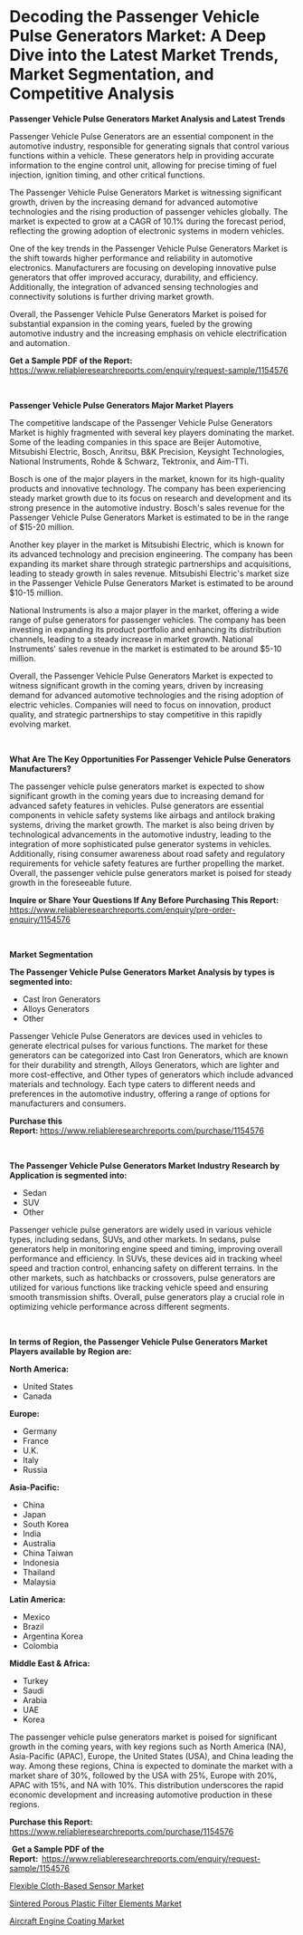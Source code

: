 <p><h1>Decoding the Passenger Vehicle Pulse Generators Market: A Deep Dive into the Latest Market Trends, Market Segmentation, and Competitive Analysis</h1></p><p><strong>Passenger Vehicle Pulse Generators Market Analysis and Latest Trends</strong></p>
<p><p>Passenger Vehicle Pulse Generators are an essential component in the automotive industry, responsible for generating signals that control various functions within a vehicle. These generators help in providing accurate information to the engine control unit, allowing for precise timing of fuel injection, ignition timing, and other critical functions.</p><p>The Passenger Vehicle Pulse Generators Market is witnessing significant growth, driven by the increasing demand for advanced automotive technologies and the rising production of passenger vehicles globally. The market is expected to grow at a CAGR of 10.1% during the forecast period, reflecting the growing adoption of electronic systems in modern vehicles.</p><p>One of the key trends in the Passenger Vehicle Pulse Generators Market is the shift towards higher performance and reliability in automotive electronics. Manufacturers are focusing on developing innovative pulse generators that offer improved accuracy, durability, and efficiency. Additionally, the integration of advanced sensing technologies and connectivity solutions is further driving market growth.</p><p>Overall, the Passenger Vehicle Pulse Generators Market is poised for substantial expansion in the coming years, fueled by the growing automotive industry and the increasing emphasis on vehicle electrification and automation.</p></p>
<p><strong>Get a Sample PDF of the Report:&nbsp;</strong> <a href="https://www.reliableresearchreports.com/enquiry/request-sample/1154576">https://www.reliableresearchreports.com/enquiry/request-sample/1154576</a></p>
<p>&nbsp;</p>
<p><strong>Passenger Vehicle Pulse Generators Major Market Players</strong></p>
<p><p>The competitive landscape of the Passenger Vehicle Pulse Generators Market is highly fragmented with several key players dominating the market. Some of the leading companies in this space are Beijer Automotive, Mitsubishi Electric, Bosch, Anritsu, B&K Precision, Keysight Technologies, National Instruments, Rohde & Schwarz, Tektronix, and Aim-TTi.</p><p>Bosch is one of the major players in the market, known for its high-quality products and innovative technology. The company has been experiencing steady market growth due to its focus on research and development and its strong presence in the automotive industry. Bosch's sales revenue for the Passenger Vehicle Pulse Generators Market is estimated to be in the range of $15-20 million.</p><p>Another key player in the market is Mitsubishi Electric, which is known for its advanced technology and precision engineering. The company has been expanding its market share through strategic partnerships and acquisitions, leading to steady growth in sales revenue. Mitsubishi Electric's market size in the Passenger Vehicle Pulse Generators Market is estimated to be around $10-15 million.</p><p>National Instruments is also a major player in the market, offering a wide range of pulse generators for passenger vehicles. The company has been investing in expanding its product portfolio and enhancing its distribution channels, leading to a steady increase in market growth. National Instruments' sales revenue in the market is estimated to be around $5-10 million.</p><p>Overall, the Passenger Vehicle Pulse Generators Market is expected to witness significant growth in the coming years, driven by increasing demand for advanced automotive technologies and the rising adoption of electric vehicles. Companies will need to focus on innovation, product quality, and strategic partnerships to stay competitive in this rapidly evolving market.</p></p>
<p>&nbsp;</p>
<p><strong>What Are The Key Opportunities For Passenger Vehicle Pulse Generators Manufacturers?</strong></p>
<p><p>The passenger vehicle pulse generators market is expected to show significant growth in the coming years due to increasing demand for advanced safety features in vehicles. Pulse generators are essential components in vehicle safety systems like airbags and antilock braking systems, driving the market growth. The market is also being driven by technological advancements in the automotive industry, leading to the integration of more sophisticated pulse generator systems in vehicles. Additionally, rising consumer awareness about road safety and regulatory requirements for vehicle safety features are further propelling the market. Overall, the passenger vehicle pulse generators market is poised for steady growth in the foreseeable future.</p></p>
<p><strong>Inquire or Share Your Questions If Any Before Purchasing This Report:</strong> <a href="https://www.reliableresearchreports.com/enquiry/pre-order-enquiry/1154576">https://www.reliableresearchreports.com/enquiry/pre-order-enquiry/1154576</a></p>
<p>&nbsp;</p>
<p><strong>Market Segmentation</strong></p>
<p><strong>The Passenger Vehicle Pulse Generators Market Analysis by types is segmented into:</strong></p>
<p><ul><li>Cast Iron Generators</li><li>Alloys Generators</li><li>Other</li></ul></p>
<p><p>Passenger Vehicle Pulse Generators are devices used in vehicles to generate electrical pulses for various functions. The market for these generators can be categorized into Cast Iron Generators, which are known for their durability and strength, Alloys Generators, which are lighter and more cost-effective, and Other types of generators which include advanced materials and technology. Each type caters to different needs and preferences in the automotive industry, offering a range of options for manufacturers and consumers.</p></p>
<p><strong>Purchase this Report:&nbsp;</strong><a href="https://www.reliableresearchreports.com/purchase/1154576">https://www.reliableresearchreports.com/purchase/1154576</a></p>
<p>&nbsp;</p>
<p><strong>The Passenger Vehicle Pulse Generators Market Industry Research by Application is segmented into:</strong></p>
<p><ul><li>Sedan</li><li>SUV</li><li>Other</li></ul></p>
<p><p>Passenger vehicle pulse generators are widely used in various vehicle types, including sedans, SUVs, and other markets. In sedans, pulse generators help in monitoring engine speed and timing, improving overall performance and efficiency. In SUVs, these devices aid in tracking wheel speed and traction control, enhancing safety on different terrains. In the other markets, such as hatchbacks or crossovers, pulse generators are utilized for various functions like tracking vehicle speed and ensuring smooth transmission shifts. Overall, pulse generators play a crucial role in optimizing vehicle performance across different segments.</p></p>
<p>&nbsp;</p>
<p><strong>In terms of Region, the Passenger Vehicle Pulse Generators Market Players available by Region are:</strong></p>
<p>
    <p> <strong> North America: </strong>
        <ul>
            <li>United States</li>
            <li>Canada</li>
        </ul>
        </p> 
    <p> <strong> Europe: </strong>
        <ul>
            <li>Germany</li>
            <li>France</li>
            <li>U.K.</li>
            <li>Italy</li>
            <li>Russia</li>
        </ul>
        </p> 
    <p> <strong> Asia-Pacific: </strong>
        <ul>
            <li>China</li>
            <li>Japan</li>
            <li>South Korea</li>
            <li>India</li>
            <li>Australia</li>
            <li>China Taiwan</li>
            <li>Indonesia</li>
            <li>Thailand</li>
            <li>Malaysia</li>
        </ul>
        </p> 
    <p> <strong> Latin America: </strong>
        <ul>
            <li>Mexico</li>
            <li>Brazil</li>
            <li>Argentina Korea</li>
            <li>Colombia</li>
        </ul>
        </p> 
    <p> <strong> Middle East & Africa: </strong>
        <ul>
            <li>Turkey</li>
            <li>Saudi</li>
            <li>Arabia</li>
            <li>UAE</li>
            <li>Korea</li>
        </ul>
    </p>
    </p>
<p><p>The passenger vehicle pulse generators market is poised for significant growth in the coming years, with key regions such as North America (NA), Asia-Pacific (APAC), Europe, the United States (USA), and China leading the way. Among these regions, China is expected to dominate the market with a market share of 30%, followed by the USA with 25%, Europe with 20%, APAC with 15%, and NA with 10%. This distribution underscores the rapid economic development and increasing automotive production in these regions.</p></p>
<p><strong>Purchase this Report: </strong><a href="https://www.reliableresearchreports.com/purchase/1154576">https://www.reliableresearchreports.com/purchase/1154576</a></p>
<p>&nbsp;<strong>Get a Sample PDF of the Report:&nbsp;&nbsp;</strong><a href="https://www.reliableresearchreports.com/enquiry/request-sample/1154576">https://www.reliableresearchreports.com/enquiry/request-sample/1154576</a></p>
<p><strong></strong></p>
<p><p><a href="https://view.publitas.com/reportprime-1/global-flexible-cloth-based-sensor-market-by-types-applications-and-major-players-with-regional-growth-rate-analysis-and-development-situation-from-2023-to-2030/">Flexible Cloth-Based Sensor Market</a></p><p><a href="https://view.publitas.com/reportprime-1/sintered-porous-plastic-filter-elements-market-size-2023-2030-global-industrial-analysis-key-geographical-regions-market-share-top-key-players-product-types-and-forecast-research-report/">Sintered Porous Plastic Filter Elements Market</a></p><p><a href="https://view.publitas.com/reportprime-1/aircraft-engine-coating-market-size-growth-and-forecast-from-2023-2030/">Aircraft Engine Coating Market</a></p></p>